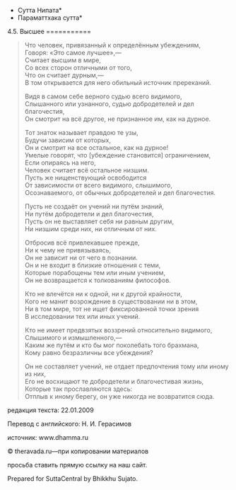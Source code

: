 * Сутта Нипата*
* Параматтхака сутта*

4\.5\. Высшее
\=\=\=\=\=\=\=\=\=\=\=

> Что человек, привязанный к определённым убеждениям,  
> Говоря: «Это самое лучшее»,—  
> Считает высшим в мире,  
> Со всех сторон отличными от того,  
> Что он считает дурным,—  
> В том открывается для него обильный источник пререканий\.
>
> Видя в самом себе верного судью всего видимого,  
> Слышанного или узнанного, судью добродетелей и дел благочестия,  
> Он смотрит на всё другое, не признанное им, как на дурное\.
>
> Тот знаток называет правдою те узы,  
> Будучи зависим от которых,  
> Он и смотрит на все остальное, как на дурное\!  
> Умелые говорят, что \[убеждение становится\] ограничением,  
> Если опираясь на него,  
> Человек считает всё остальное низшим\.  
> Пусть же нищенствующий освободится  
> От зависимости от всего видимого, слышимого,  
> Осознаваемого, от обычных добродетелей и дел благочестия\.
>
> Пусть не создаёт он учений ни путём знаний,  
> Ни путём добродетели и дел благочестия,  
> Пусть он не выставляет себя ни равным другим,  
> Ни низшим среди них, ни отличным от них\.
>
> Отбросив всё привлекавшее прежде,  
> Ни к чему не привязываясь,  
> Он не зависит ни от чего в познании\.  
> Он и не входит в близкие отношения с теми,  
> Которые порабощены тем или иным учением,  
> Он не возвращается к толкованиям философов\.
>
> Кто не влечётся ни к одной, ни к другой крайности,  
> Кого не манит возрождение в существовании ни в этом,  
> Ни в том мире, тот не ищет фиксированной точки зрения  
> В исследовании тех или иных учений\.
>
> Кто не имеет предвзятых воззрений относительно видимого,  
> Слышимого и измышленного,—  
> Каким же путём и кто бы мог поколебать того брахмана,  
> Кому равно безразличны все убеждения?
>
> Он не составляет учений, не отдает предпочтения тому или иному из них,  
> Его не восхищают те добродетели и благочестивая жизнь,  
> Которые так прославляются здесь:  
> Отплыв к иному берегу, он уже никогда не возвратится сюда\.

редакция текста: 22\.01\.2009

Перевод с английского: Н\. И\. Герасимов

источник: www\.dhamma\.ru

© theravada\.ru—при копировании материалов

просьба ставить прямую ссылку на наш сайт\.

Prepared for SuttaCentral by Bhikkhu Sujato\.